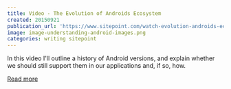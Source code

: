```yaml
---
title: Video - The Evolution of Androids Ecosystem
created: 20150921
publication_url: 'https://www.sitepoint.com/watch-evolution-androids-ecosystem/'
image: image-understanding-android-images.png
categories: writing sitepoint
---
```


In this video I'll outline a history of Android versions, and explain whether we should still support them in our applications and, if so, how.

[Read more](https://www.sitepoint.com/watch-evolution-androids-ecosystem/)
